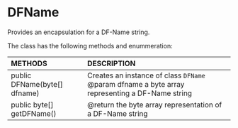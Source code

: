# DFName
Provides an encapsulation for a DF-Name string.

The class has the following methods and enummeration:

|METHODS                                       |DESCRIPTION                                                                                        |
|:---------------------------------------------|:--------------------------------------------------------------------------------------------------|
|public DFName(byte[] dfname)|Creates an instance of class <code>DFName</code> @param dfname a byte array representing a DF-Name string |
|public byte[] getDFName()|@return the byte array representation of a DF-Name string|
    
